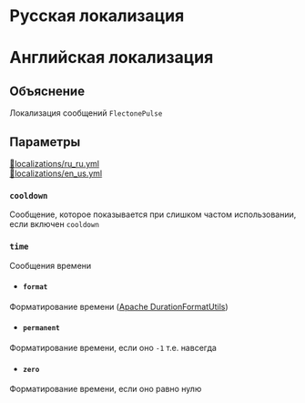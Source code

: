 <!-- #region ruTitle -->
# Русская локализация
<!-- #endregion ruTitle -->

<!-- #region enTitle -->
# Английская локализация
<!-- #endregion enTitle -->

<!-- #region explanation -->
## Объяснение
Локализация сообщений `FlectonePulse`
<!-- #endregion explanation -->

<!-- #region parameters -->
## Параметры
[:file_folder:localizations/ru_ru.yml](/docs/localizations/ru_ru)\
[:file_folder:localizations/en_us.yml](/docs/localizations/en_us)
<!-- #endregion parameters -->

<!-- #region localization -->
### `cooldown`

Сообщение, которое показывается при слишком частом использовании, если включен `cooldown`

### `time`

Сообщения времени

- #### `format`

Форматирование времени ([Apache DurationFormatUtils](https://commons.apache.org/proper/commons-lang/apidocs/org/apache/commons/lang3/time/DurationFormatUtils.html))

- #### `permanent`

Форматирование времени, если оно `-1` т.е. навсегда

- #### `zero`

Форматирование времени, если оно равно нулю
<!-- #endregion localization -->